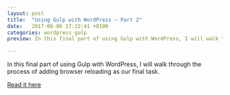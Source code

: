 ```yaml
---
layout: post
title:  "Using Gulp with WordPress – Part 2"
date:   2017-06-06 17:32:41 +0100
categories: wordpress gulp
preview: In this final part of using Gulp with WordPress, I will walk through the process of adding browser reloading as our final task.

---
```


In this final part of using Gulp with WordPress, I will walk through the process of adding browser reloading as our final task.


[Read it here][atomic-link]

[atomic-link]: https://www.atomicsmash.co.uk/blog/using-gulp-with-wordpress-part-2
